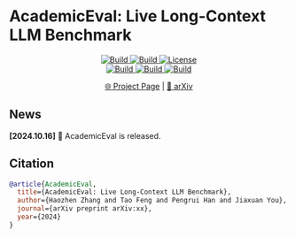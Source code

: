 # AcademicEval: Live Long-Context LLM Benchmark


<p align="center">
    <a href="https://ulab-uiuc.github.io/AcademicEval/">
        <img alt="Build" src="https://img.shields.io/badge/Project-Page-blue">
    </a>
    <a href="https://arxiv.org/abs/xxx">
        <img alt="Build" src="https://img.shields.io/badge/arXiv-xx.xx-red?logo=arxiv">
    </a>
    <!-- <a href="xxx">
        <img alt="Build" src="https://img.shields.io/badge/Twitter-black?logo=X">
    </a> -->
    <a href="https://github.com/ulab-uiuc/AcademicEval/blob/master/LICENSE">
        <img alt="License" src="https://img.shields.io/badge/LICENSE-MIT-green">
    </a>
    <br>
    <a href="https://github.com/ulab-uiuc/AcademicEval">
        <img alt="Build" src="https://img.shields.io/github/stars/ulab-uiuc/AcademicEval">
    </a>
    <a href="https://github.com/ulab-uiuc/AcademicEval">
        <img alt="Build" src="https://img.shields.io/github/forks/ulab-uiuc/AcademicEval">
    </a>
    <a href="https://github.com/ulab-uiuc/AcademicEval">
        <img alt="Build" src="https://img.shields.io/github/issues/ulab-uiuc/AcademicEval">
    </a>
</p>


<p align="center">
    <a href="https://ulab-uiuc.github.io/AcademicEval/">🌐 Project Page</a> |
    <a href="https://arxiv.org/abs/xxx">📜 arXiv</a>
    <!-- <a href="xxx">📮 Twitter Post</a> -->
<p>



<!-- <div align="center">
  <img src="./figures/model.png" width="700" alt="AcademicEval">
</div> -->



## News

**[2024.10.16]** 🌟 AcademicEval is released.




## Citation

```bibtex
@article{AcademicEval,
  title={AcademicEval: Live Long-Context LLM Benchmark},
  author={Haozhen Zhang and Tao Feng and Pengrui Han and Jiaxuan You},
  journal={arXiv preprint arXiv:xx},
  year={2024}
}
```


<!-- <picture>
<source media="(prefers-color-scheme: dark)" srcset="https://api.star-history.com/svg?repos=ulab-uiuc%2FAcademicEval&theme=dark&type=Date">
<img width="100%" src="https://api.star-history.com/svg?repos=ulab-uiuc%2FAcademicEval&type=Date">
</picture> -->